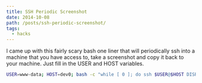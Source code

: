 ```yaml
---
title: SSH Periodic Screenshot
date: 2014-10-08
path: /posts/ssh-periodic-screenshot/
tags:
  - hacks
---
```


I came up with this fairly scary bash one liner that will periodically ssh into a machine that you have access to, take a screenshot and copy it back to your machine. Just fill in the USER and HOST variables.

```bash
USER=www-data; HOST=dev0; bash -c "while [ 0 ]; do ssh $USER@$HOST DISPLAY=:1.0 import -window root /tmp/a.png; date +%s | xargs -I {} scp $USER@$HOST:/tmp/a.png $USER@$HOST-{}.png; sleep 2; done"
```
